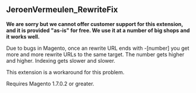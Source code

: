 ## JeroenVermeulen_RewriteFix

**We are sorry but we cannot offer customer support for this extension, and it is provided "as-is" for free. We use it at a number of big shops and it works well.**

Due to bugs in Magento, once an rewrite URL ends with -[number] you get more and more rewrite URLs to the same target. The number gets higher and higher. Indexing gets slower and slower.

This extension is a workaround for this problem.

Requires Magento 1.7.0.2 or greater.
